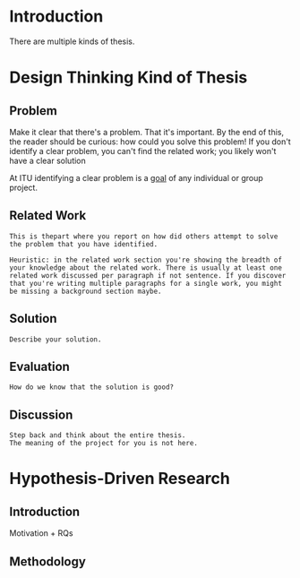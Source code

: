 

# Introduction

There are multiple kinds of thesis.



# Design Thinking Kind of Thesis

## Problem

Make it clear that there's a problem.
That it's important.
By the end of this, the reader should be curious: how could you solve this problem!
If you don't identify a clear problem, you can't find the related work; you likely won't have a clear solution 

At ITU identifying a clear problem is a [goal](https://itustudent.itu.dk/study-administration/project-work/project-goals) of any individual or group project. 

## Related Work

	This is thepart where you report on how did others attempt to solve the problem that you have identified. 

	Heuristic: in the related work section you're showing the breadth of your knowledge about the related work. There is usually at least one related work discussed per paragraph if not sentence. If you discover that you're writing multiple paragraphs for a single work, you might be missing a background section maybe.


## Solution

	Describe your solution.


## Evaluation

	How do we know that the solution is good?


## Discussion

	Step back and think about the entire thesis.
	The meaning of the project for you is not here. 




# Hypothesis-Driven Research


## Introduction

   Motivation + RQs

## Methodology 



